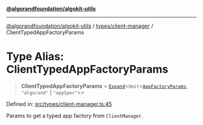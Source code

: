 [**@algorandfoundation/algokit-utils**](../../../README.md)

***

[@algorandfoundation/algokit-utils](../../../README.md) / [types/client-manager](../README.md) / ClientTypedAppFactoryParams

# Type Alias: ClientTypedAppFactoryParams

> **ClientTypedAppFactoryParams** = [`Expand`](../../expand/type-aliases/Expand.md)\<`Omit`\<[`AppFactoryParams`](../../app-factory/interfaces/AppFactoryParams.md), `"algorand"` \| `"appSpec"`\>\>

Defined in: [src/types/client-manager.ts:45](https://github.com/algorandfoundation/algokit-utils-ts/blob/main/src/types/client-manager.ts#L45)

Params to get a typed app factory from `ClientManager`.
